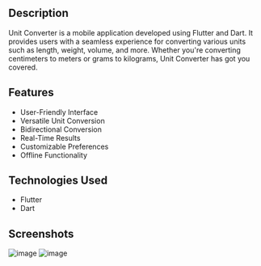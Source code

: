## Description
Unit Converter is a mobile application developed using Flutter and Dart. It provides users with a seamless experience for converting various units such as length, weight, volume, and more. Whether you're converting centimeters to meters or grams to kilograms, Unit Converter has got you covered.

## Features
- User-Friendly Interface
- Versatile Unit Conversion
- Bidirectional Conversion
- Real-Time Results
- Customizable Preferences
- Offline Functionality
## Technologies Used
- Flutter
- Dart

## Screenshots
![image](https://github.com/yasinpalash/CBTCIP/assets/145049322/2414a71f-7c98-4311-a3ec-9a18598d8269)  ![image](https://github.com/yasinpalash/CBTCIP/assets/145049322/1b635b13-4b66-4ec6-873b-166d0b76a57c)



